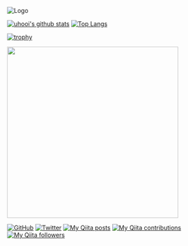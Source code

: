 ![Logo](https://github.com/uhooi/uhooi/blob/main/docs/theuhooi_logo_avenir_alpha.png)

[![uhooi's github stats](https://github-readme-stats.vercel.app/api?username=uhooi&show_icons=true)](https://github.com/uhooi "uhooi's github stats")
[![Top Langs](https://github-readme-stats.vercel.app/api/top-langs/?username=uhooi)](https://github.com/uhooi "Top Langs")

[![trophy](https://github-profile-trophy.vercel.app/?username=uhooi)](https://github.com/uhooi "trophy")

<!--START_SECTION:lapras-card-->
<a href="https://lapras.com/public/uhooi" target="_blank" rel="noopener noreferrer"><img src="https://lapras-card-generator.vercel.app/api/svg?e=4.05&b=2.85&i=3.94&b1=%23020E27&b2=%230E5593&i1=%23030E21&i2=%231688BF&l=en" width="400" ></a>
<!--END_SECTION:lapras-card-->

[![GitHub](https://img.shields.io/github/followers/uhooi?style=social)](https://github.com/uhooi "GitHub")
[![Twitter](https://img.shields.io/twitter/follow/the_uhooi?style=social)](https://twitter.com/the_uhooi "Twitter")
[![My Qiita posts](https://qiita-badge.apiapi.app/s/uhooi/posts.svg)](http://qiita.com/uhooi "My Qiita posts")
[![My Qiita contributions](https://qiita-badge.apiapi.app/s/uhooi/contributions.svg)](http://qiita.com/uhooi "My Qiita contributions")
[![My Qiita followers](https://qiita-badge.apiapi.app/s/uhooi/followers.svg)](http://qiita.com/uhooi "My Qiita followers")

<!--
**uhooi/uhooi** is a ✨ _special_ ✨ repository because its `README.md` (this file) appears on your GitHub profile.

Here are some ideas to get you started:

- 🔭 I’m currently working on ...
- 🌱 I’m currently learning ...
- 👯 I’m looking to collaborate on ...
- 🤔 I’m looking for help with ...
- 💬 Ask me about ...
- 📫 How to reach me: ...
- 😄 Pronouns: ...
- ⚡ Fun fact: ...
-->
